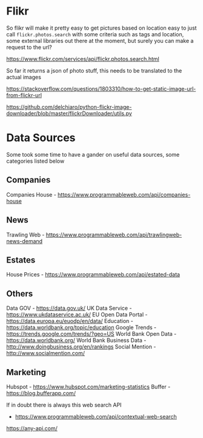 # Flikr
So flikr will make it pretty easy to get pictures based on location easy to just call `flickr.photos.search` with some criteria such as tags and location, some external libraries out there at the moment, but surely you can make a request to the url?

https://www.flickr.com/services/api/flickr.photos.search.html

So far it returns a json of photo stuff, this needs to be translated to the actual images

https://stackoverflow.com/questions/1803310/how-to-get-static-image-url-from-flickr-url

https://github.com/delchiaro/python-flickr-image-downloader/blob/master/flickrDownloader/utils.py

# Data Sources
Some took some time to have a gander on useful data sources, some categories listed below
## Companies
Companies House - https://www.programmableweb.com/api/companies-house
## News
Trawling Web - https://www.programmableweb.com/api/trawlingweb-news-demand
## Estates 
House Prices - https://www.programmableweb.com/api/estated-data
## Others
Data GOV - https://data.gov.uk/
UK Data Service - https://www.ukdataservice.ac.uk/
EU Open Data Portal - https://data.europa.eu/euodp/en/data/
Education - https://data.worldbank.org/topic/education
Google Trends - https://trends.google.com/trends/?geo=US
World Bank Open Data - https://data.worldbank.org/
World Bank Business Data - http://www.doingbusiness.org/en/rankings
Social Mention - http://www.socialmention.com/
## Marketing
Hubspot - https://www.hubspot.com/marketing-statistics
Buffer - https://blog.bufferapp.com/

If in doubt there is always this web search API
- https://www.programmableweb.com/api/contextual-web-search

https://any-api.com/